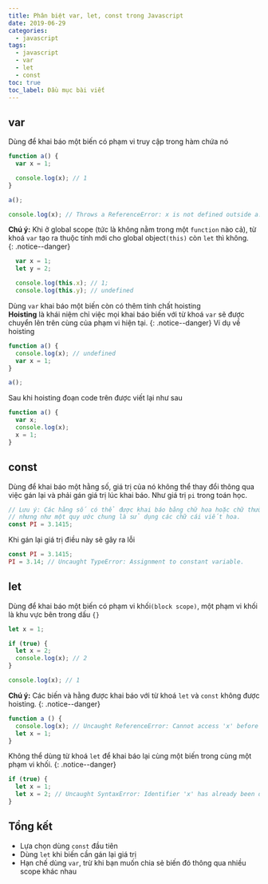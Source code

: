 ```yaml
---
title: Phân biệt var, let, const trong Javascript
date: 2019-06-29
categories:
  - javascript
tags:
  - javascript
  - var
  - let
  - const
toc: true
toc_label: Đầu mục bài viết
---
```


## var
Dùng để khai báo một biến có phạm vi truy cập trong hàm chứa nó
```javascript
function a() {
  var x = 1;

  console.log(x); // 1
}

a();

console.log(x); // Throws a ReferenceError: x is not defined outside a.
```
**Chú ý:** Khi ở global scope (tức là không nằm trong một `function` nào cả), từ khoá `var` tạo ra thuộc tính mới cho global object`(this)` còn `let` thì không.<br>
{: .notice--danger}
```javascript
  var x = 1;
  let y = 2;

  console.log(this.x); // 1;
  console.log(this.y); // undefined
```
Dùng `var` khai báo một biến còn có thêm tính chất hoisting<br>
**Hoisting** là khái niệm chỉ việc mọi khai báo biến với từ khoá `var` sẽ được chuyển lên trên cùng của phạm vi hiện tại.
{: .notice--danger}
Ví dụ về hoisting
```javascript
function a() {
  console.log(x); // undefined
  var x = 1;
}

a();
```
Sau khi hoisting đoạn code trên được viết lại như sau
```javascript
function a() {
  var x;
  console.log(x);
  x = 1;
}
```
## const
Dùng để khai báo một hằng số, giá trị của nó không thể thay đổi thông qua việc gán lại và phải gán giá trị lúc khai báo. Như giá trị `pi` trong toán học.
```javascript
// Lưu ý: Các hằng số có thể được khai báo bằng chữ hoa hoặc chữ thường
// nhưng như một quy ước chung là sử dụng các chữ cái viết hoa.
const PI = 3.1415;
```
Khi gán lại giá trị điều này sẽ gây ra lỗi
```javascript
const PI = 3.1415;
PI = 3.14; // Uncaught TypeError: Assignment to constant variable.
```
## let
Dùng để khai báo một biến có phạm vi khối`(block scope)`, một phạm vi khối là khu vực bên trong dấu `{}`
```javascript
let x = 1;

if (true) {
  let x = 2;
  console.log(x); // 2
}

console.log(x); // 1
```
**Chú ý:** Các biến và hằng được khai báo với từ khoá `let` và `const` không được hoisting.
{: .notice--danger}
```javascript
function a () {
  console.log(x); // Uncaught ReferenceError: Cannot access 'x' before initialization
  let x = 1;
}
```
Không thể dùng từ khoá `let` để khai báo lại cùng một biến trong cùng một phạm vi khối.
{: .notice--danger}
```javascript
if (true) {
  let x = 1;
  let x = 2; // Uncaught SyntaxError: Identifier 'x' has already been declared
}
```
## Tổng kết
- Lựa chọn dùng `const` đầu tiên
- Dùng `let` khi biến cần gán lại giá trị
- Hạn chế dùng `var`, trừ khi bạn muốn chia sẻ biến đó thông qua nhiều scope khác nhau